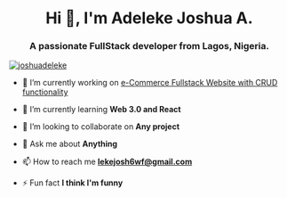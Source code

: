 <h1 align="center">Hi 👋, I'm Adeleke Joshua A.</h1>
<h3 align="center">A passionate FullStack developer from Lagos, Nigeria.</h3>

<p align="left"> <a href="https://twitter.com/joshuadeleke" target="blank"><img src="https://img.shields.io/twitter/follow/joshuadeleke?logo=twitter&style=for-the-badge" alt="joshuadeleke" /></a> </p>

- 🔭 I’m currently working on [e-Commerce Fullstack Website with CRUD functionality](https://www.github.com/lekejosh)

- 🌱 I’m currently learning **Web 3.0 and React**

- 👯 I’m looking to collaborate on **Any project**

- 💬 Ask me about **Anything**

- 📫 How to reach me **lekejosh6wf@gmail.com**

- ⚡ Fun fact **I think I'm funny**
